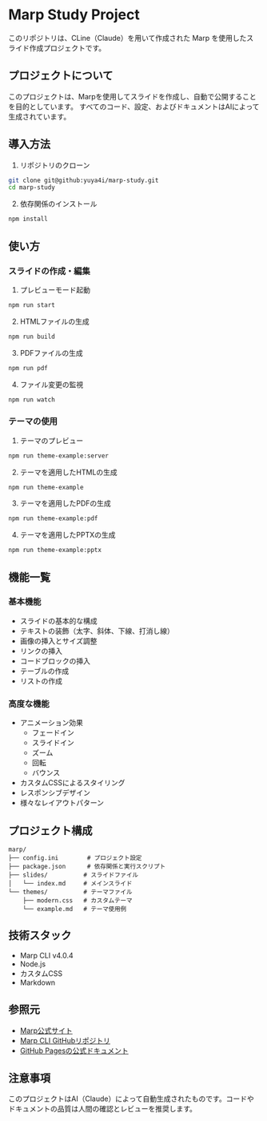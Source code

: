 # Marp Study Project

このリポジトリは、CLine（Claude）を用いて作成された Marp を使用したスライド作成プロジェクトです。

## プロジェクトについて

このプロジェクトは、Marpを使用してスライドを作成し、自動で公開することを目的としています。
すべてのコード、設定、およびドキュメントはAIによって生成されています。

## 導入方法

1. リポジトリのクローン
```bash
git clone git@github:yuya4i/marp-study.git
cd marp-study
```

2. 依存関係のインストール
```bash
npm install
```

## 使い方

### スライドの作成・編集

1. プレビューモード起動
```bash
npm run start
```

2. HTMLファイルの生成
```bash
npm run build
```

3. PDFファイルの生成
```bash
npm run pdf
```

4. ファイル変更の監視
```bash
npm run watch
```

### テーマの使用

1. テーマのプレビュー
```bash
npm run theme-example:server
```

2. テーマを適用したHTMLの生成
```bash
npm run theme-example
```

3. テーマを適用したPDFの生成
```bash
npm run theme-example:pdf
```

4. テーマを適用したPPTXの生成
```bash
npm run theme-example:pptx
```

## 機能一覧

### 基本機能
- スライドの基本的な構成
- テキストの装飾（太字、斜体、下線、打消し線）
- 画像の挿入とサイズ調整
- リンクの挿入
- コードブロックの挿入
- テーブルの作成
- リストの作成

### 高度な機能
- アニメーション効果
  - フェードイン
  - スライドイン
  - ズーム
  - 回転
  - バウンス
- カスタムCSSによるスタイリング
- レスポンシブデザイン
- 様々なレイアウトパターン

## プロジェクト構成

```
marp/
├── config.ini        # プロジェクト設定
├── package.json      # 依存関係と実行スクリプト
├── slides/          # スライドファイル
│   └── index.md     # メインスライド
└── themes/          # テーマファイル
    ├── modern.css   # カスタムテーマ
    └── example.md   # テーマ使用例
```

## 技術スタック

- Marp CLI v4.0.4
- Node.js
- カスタムCSS
- Markdown

## 参照元

- [Marp公式サイト](https://marp.app/)
- [Marp CLI GitHubリポジトリ](https://github.com/marp-team/marp-cli)
- [GitHub Pagesの公式ドキュメント](https://pages.github.com/)

## 注意事項

このプロジェクトはAI（Claude）によって自動生成されたものです。コードやドキュメントの品質は人間の確認とレビューを推奨します。
